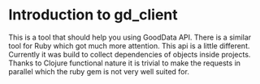 # Introduction to gd_client

This is a tool that should help you using GoodData API. There is a similar tool for Ruby which got much more attention. This api is a little different. Currently it was build to collect dependencies of objects inside projects. Thanks to Clojure functional nature it is trivial to make the requests in parallel which the ruby gem is not very well suited for.
